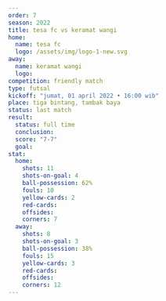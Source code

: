```yaml
---
order: 7
season: 2022
title: tesa fc vs keramat wangi
home:
  name: tesa fc
  logo: /assets/img/logo-1-new.svg
away:
  name: keramat wangi
  logo:
competition: friendly match
type: futsal
kickoff: "jumat, 01 april 2022 • 16:00 wib"
place: tiga bintang, tambak baya
status: last match
result:
  status: full time
  conclusion: 
  score: "7-7"
  goal: 
stat:
  home:
    shots: 11
    shots-on-goal: 4
    ball-possession: 62%
    fouls: 10
    yellow-cards: 2
    red-cards:
    offsides:
    corners: 7
  away:
    shots: 8
    shots-on-goal: 3
    ball-possession: 38%
    fouls: 15
    yellow-cards: 3
    red-cards:
    offsides:
    corners: 12
---
```

